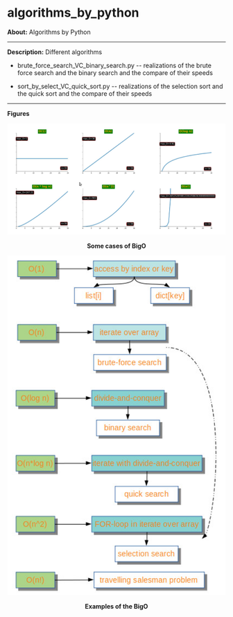 # algorithms_by_python


**About:** Algorithms by Python

<hr>

**Description:** Different algorithms

- brute_force_search_VC_binary_search.py -- realizations of the brute force search and the binary search and the compare of their speeds

- sort_by_select_VC_quick_sort.py -- realizations of the selection sort and the quick sort and the compare of their speeds

<hr>

**Figures**

<p align="center">
  <img width = "800" src="screenshots/bigO.jpg"/>
<p align="center"><b>Some cases of BigO</b><p align="center">
</p>

<p align="center">
  <img width = "800" src="screenshots/bigO_examples.jpg"/>
<p align="center"><b>Examples of the BigO</b><p align="center">
</p>
